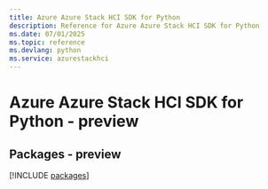 ```yaml
---
title: Azure Azure Stack HCI SDK for Python
description: Reference for Azure Azure Stack HCI SDK for Python
ms.date: 07/01/2025
ms.topic: reference
ms.devlang: python
ms.service: azurestackhci
---
```

# Azure Azure Stack HCI SDK for Python - preview
## Packages - preview
[!INCLUDE [packages](azure-stack-hci-index.md)]